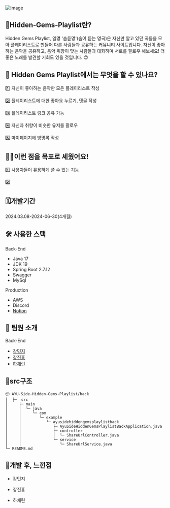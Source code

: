 ![image](https://github.com/AYU-Side-Hidden-Gems-Playlist/back/assets/123048828/56607dec-3b66-4112-9078-1cf1b61e1575)

## 🧐Hidden-Gems-Playlist란?
Hidden Gems Playlist, 일명 '숨듣명'(숨어 듣는 명곡)은 자신만 알고 있던 곡들을 모아 플레이리스트로 만들어 다른 사람들과 공유하는 커뮤니티 사이트입니다.
자신이 좋아하는 음악을 공유하고, 음악 취향이 맞는 사람들과 대화하며 서로를 팔로우 해보세요! 더 좋은 노래를 발견할 기회도 있을 것입니다. 😊

## 🤨 Hidden Gems Playlist에서는 무엇을 할 수 있나요?
1️⃣ 자신이 좋아하는 음악만 모은 플레이리스트 작성

2️⃣ 플레이리스트에 대한 좋아요 누르기, 댓글 작성

3️⃣ 플레이리스트 링크 공유 가능

4️⃣ 자신과 취향이 비슷한 유저를 팔로우

5️⃣ 마이페이지에 방명록 작성

## 💁‍♀️이런 점을 목표로 세웠어요!
1️⃣ 사용자들이 유용하게 쓸 수 있는 기능

2️⃣ 

## 🗓️개발기간
2024.03.08-2024-06-30(4개월)

## 🛠 사용한 스택

Back-End
- Java 17
- JDK 19
- Spring Boot 2.7.12
- Swagger
- MySql
  
Production
- AWS
- Discord
- [Notion](https://www.notion.so/1e321548ff364b1caa39c2f7f8069902?v=445b52951c484d8793e19323d4defd59&pvs=4)

## 👏 팀원 소개

Back-End
- [강민지](https://github.com/alswl0912)
- [장진홍](https://github.com/jangjinhong)
- [하채린](https://github.com/didiha)

## 🌳src구조
```
📦 AYU-Side-Hidden-Gems-Playlist/back
│  ├─  src
│     ├─ main
│     │  └─ java
│     │     └─ com
│     │        └─ example
│     │           └─ ayusidehiddengemsplaylistback
│     │              ├─ AyuSideHiddenGemsPlaylistBackApplication.java
│     │              ├─ controller
│     │              │  └─ ShareUrlController.java
│     │              └─ service
│     │                 └─ ShareUrlService.java
└─ README.md
```

## 🥇개발 후, 느낀점
- 강민지

- 장진홍

- 하채린
